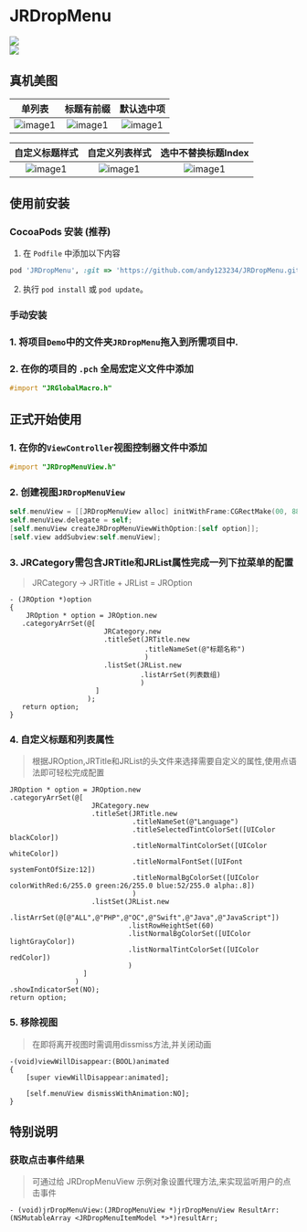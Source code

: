 # JRDropMenu

[![](https://img.shields.io/badge/license-MIT-brightgreen.svg)](https://github.com/AAChartModel/AAChartKit/blob/master/LICENSE)</br>
[![](https://img.shields.io/badge/language-OC-green.svg)](https://github.com/AAChartModel/AAChartKit)</br>

## 真机美图
| 单列表 | 标题有前缀 | 默认选中项 |
| :----:  | :----: | :----: |
| ![image1](https://github.com/andy123234/JRDropMenu/blob/master/ScreenShots/9.png) | ![image1](https://github.com/andy123234/JRDropMenu/blob/master/ScreenShots/8.png) | ![image1](https://github.com/andy123234/JRDropMenu/blob/master/ScreenShots/2.png) |

| 自定义标题样式 | 自定义列表样式 | 选中不替换标题Index |
| :----:  | :----: | :----: |
| ![image1](https://github.com/andy123234/JRDropMenu/blob/master/ScreenShots/1.png) | ![image1](https://github.com/andy123234/JRDropMenu/blob/master/ScreenShots/6.png) | ![image1](https://github.com/andy123234/JRDropMenu/blob/master/ScreenShots/10.png) |

## 使用前安装

### CocoaPods 安装 (推荐)
1. 在 `Podfile` 中添加以下内容
 ```ruby
 pod 'JRDropMenu', :git => 'https://github.com/andy123234/JRDropMenu.git'
 ```

2. 执行  `pod install`  或  `pod update`。


### 手动安装
### 1. 将项目`Demo`中的文件夹`JRDropMenu`拖入到所需项目中.
### 2. 在你的项目的 `.pch` 全局宏定义文件中添加
```objective-c
#import "JRGlobalMacro.h"
```

## 正式开始使用
### 1. 在你的`ViewController`视图控制器文件中添加
```objective-c
#import "JRDropMenuView.h"
```
### 2. 创建视图`JRDropMenuView`
```objective-c
self.menuView = [[JRDropMenuView alloc] initWithFrame:CGRectMake(00, 88, [UIScreen mainScreen].bounds.size.width, 44)];
self.menuView.delegate = self;
[self.menuView createJRDropMenuViewWithOption:[self option]];
[self.view addSubview:self.menuView];
```
### 3. JRCategory需包含JRTitle和JRList属性完成一列下拉菜单的配置
> JRCategory -> JRTitle + JRList =  JROption

```
- (JROption *)option
{
    JROption * option = JROption.new
   .categoryArrSet(@[
                       JRCategory.new
                       .titleSet(JRTitle.new
                                 .titleNameSet(@"标题名称")
                                 )
                       .listSet(JRList.new
                                .listArrSet(列表数组)
                                )
                     ]
                   );
   return option;
}
```
### 4. 自定义标题和列表属性
> 根据JROption,JRTitle和JRList的头文件来选择需要自定义的属性,使用点语法即可轻松完成配置
```
JROption * option = JROption.new
.categoryArrSet(@[
                    JRCategory.new
                    .titleSet(JRTitle.new
                              .titleNameSet(@"Language")
                              .titleSelectedTintColorSet([UIColor blackColor])
                              .titleNormalTintColorSet([UIColor whiteColor])
                              .titleNormalFontSet([UIFont systemFontOfSize:12])
                              .titleNormalBgColorSet([UIColor colorWithRed:6/255.0 green:26/255.0 blue:52/255.0 alpha:.8])
                              )
                    .listSet(JRList.new
                             .listArrSet(@[@"ALL",@"PHP",@"OC",@"Swift",@"Java",@"JavaScript"])
                             .listRowHeightSet(60)
                             .listNormalBgColorSet([UIColor lightGrayColor])
                             .listNormalTintColorSet([UIColor redColor])
                             )
                  ]
                )
.showIndicatorSet(NO);
return option;
```
### 5. 移除视图
> 在即将离开视图时需调用dissmiss方法,并关闭动画
```
-(void)viewWillDisappear:(BOOL)animated
{
    [super viewWillDisappear:animated];
    
    [self.menuView dismissWithAnimation:NO];
}
```
## 特别说明

### 获取点击事件结果

> 可通过给 JRDropMenuView 示例对象设置代理方法,来实现监听用户的点击事件
  
  ```
  - (void)jrDropMenuView:(JRDropMenuView *)jrDropMenuView ResultArr:(NSMutableArray <JRDropMenuItemModel *>*)resultArr;
  ```
